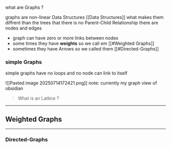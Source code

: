 what are Graphs ?

graphs are non-linear Data Structures [[Data Structures]]
what makes them diffrent than the trees that there is no Parent-Child Relationship 
there are nodes and edges 

- graph can have zero or more links between nodes 
- some times they have **weights** so we call em [[#Weighted Graphs]]
- sometimes they have Arrows so we called them [[#Directed-Graphs]]

### simple Graphs

simple graphs have no loops and no node can link to itself 

![[Pasted image 20250714172421.png]]
note: currently my graph view of obsidian 

> What is an Lattice ?




---
## Weighted Graphs



----
### Directed-Graphs


